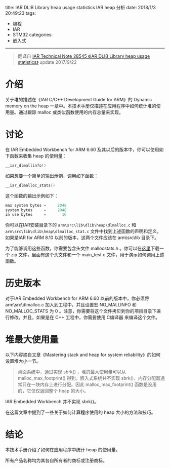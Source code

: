 title: IAR DLIB Library heap usage statistics IAR heap 分析
date: 2018/1/3 20:49:23
tags:
- 编程
- IAR
- STM32
categories:
- 嵌入式
---

> 翻译自 [IAR Technical Note 28545 《IAR DLIB Library heap usage statistics》](https://www.iar.com/support/tech-notes/general/iar-dlib-library-heap-usage-statistics/) update 2017/9/22

# 介绍
关于堆的描述在《IAR C/C++ Development Guide for ARM》的 Dynamic memory on the heap 一章中。本技术手册仅描述在应用程序中如何统计堆的使用量。通过跟踪 malloc 或类似函数使用的内存总量来实现。

<!-- more -->

# 讨论
在 IAR Embedded Workbench for ARM 6.60 及其以后的版本中，你可以使用如下函数来收集 heap 的使用量：
```c
__iar_dlmallinfo()
```
如果想要一个简单的输出示例，调用如下函数：
```c
__iar_dlmalloc_stats()
```
这个函数的输出示例如下：
```c
max system bytes =     2048
system bytes     =     2048
in use bytes     =       16
```
你可以在IAR安装目录下的  `arm\src\lib\dlib\heap\dlmalloc.c` 和 `arm\src\lib\dlib\heap\dlmalloc_stat.c` 文件中找到上述函数的声明和定义。如果是IAR for ARM 8.10 以前的版本，这两个文件应该在 arm\src\lib 目录下。

为了能够调用这些函数，你需要包含头文件  mallocstats.h 。你可以在[这里](https://www.iar.com/contentassets/680ee3f178b14736acaadc62549b2977/mallocstats_test.zip)下载一个 zip 文件，里面有这个头文件和一个 main_test.c 文件，用于演示如何调用上述函数。

# 历史版本
对于IAR Embedded Workbench for ARM 6.60 以前的版本中，你必须将 arm\src\dlmalloc.c 加入到工程中，并且设置宏 NO_MALLINFO 和 NO_MALLOC_STATS 为 0 。注意，你需要将这个文件拷贝到你的项目目录下进行修改。并且，如果是在 C++ 工程中，你需要使用 C编译器 来编译这个文件。

# 堆最大使用量
以下内容摘自文章《Mastering stack and heap for system reliability》的如何设置堆大小一节。

> 桌面系统中，通过实现 sbrk() ，堆的最大使用量可以从 malloc_max_footprint() 得到。嵌入式系统并不实现 sbrk()，内存分配器通常只在一块内存上进行分配。因此 malloc_max_footprint() 函数是没用的，它仅仅返回整个 heap 的大小。

IAR Embedded Workbench 并不实现 sbrk()。

在这篇文章中提到了一些关于如何计算程序使用的 heap 大小的方法和技巧。

# 结论
本技术手册介绍了如何在应用程序中统计 heap 的使用量。

所有产品名称均为其各自所有者的商标或注册商标。


